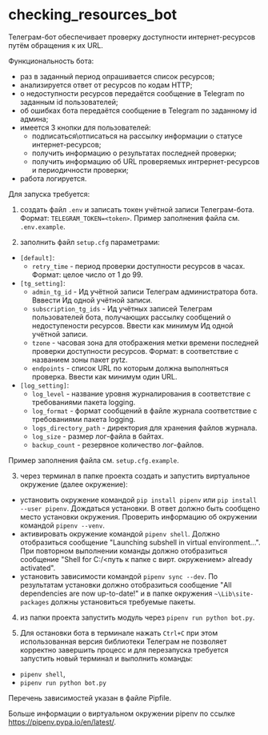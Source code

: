 # checking_resources_bot

Телеграм-бот обеспечивает проверку доступности интернет-ресурсов путём обращения к их URL.

Функциональность бота:
- раз в заданный период опрашивается список ресурсов;
- анализируется ответ от ресурсов по кодам HTTP;
- о недоступности ресурсов передаётся сообщение в Telegram по заданным id пользователей;
- об ошибках бота передаётся сообщение в Telegram по заданному id админа;
- имеется 3 кнопки для пользователей:
    - подписаться\отписаться на рассылку информации о статусе интернет-ресурсов;
    - получить информацию о результатах последней проверки;
    - получить информацию об URL проверяемых интрернет-ресурсов и периодичности проверки;
- работа логируется.

Для запуска требуется:

1) создать файл `.env` и записать токен учётной записи Телеграм-бота. Формат: `TELEGRAM_TOKEN=<token>`. Пример заполнения файла см. `.env.example`.

2) заполнить файл `setup.cfg` параметрами:
- `[default]`:
    - `retry_time` - период проверки доступности ресурсов в часах. Формат: целое число от 1 до 99.
- `[tg_setting]`:
    - `admin_tg_id` - Ид учётной записи Телеграм администратора бота. Вввести Ид одной учётной записи.
    - `subscription_tg_ids` - Ид учётных записей Телеграм пользователей бота, получающих рассылку сообщений о недоступености ресурсов. Ввести как минимум Ид одной учётной записи.
    - `tzone` - часовая зона для отображения метки времени последней проверки доступности ресурсов. Формат: в соответствие с названием зоны пакет pytz.
    - `endpoints` - список URL по которым должна выполняться проверка. Ввести как минимум один URL.
- `[log_setting]`:
    - `log_level` - название уровня журналирования в соответствие с требованиями пакета logging.
    - `log_format` - формат сообщений в файле журнала соответствие с требованиями пакета logging.
    - `logs_directory_path` - директория для хранения файлов журнала.
    - `log_size` - размер лог-файла в байтах.
    - `backup_сount` - резервное количество лог-файлов.

Пример заполнения файла см. `setup.cfg.example`.

3) через терминал в папке проекта создать и запустить виртуальное окружение (далее окружение):
- установить окружение командой `pip install pipenv` или `pip install --user pipenv`. Дождаться установки. В ответ должно быть сообщено место установки окружения. Проверить информацию об окружении командой `pipenv --venv`.
- активировать окружение командой `pipenv shell`. Должно отобразиться сообщение "Launching subshell in virtual environment...". При повторном выполнении команды должно отобразиться сообщение "Shell for C:/<путь к папке с вирт. окружением> already activated".
- установить зависимости командой `pipenv sync --dev`. По результатам установки должно отобразиться сообщение "All dependencies are now up-to-date!" и в папке окружения `~\Lib\site-packages` должны установиться требуемые пакеты.

4) из папки проекта запустить модуль через `pipenv run python bot.py`.

5) Для остановки бота в терминале нажать `Ctrl+C` при этом использованная версия библиотеки Телеграм не позволяет корректно завершить процесс и для перезапуска требуется запустить новый терминал и выполнить команды:
- `pipenv shell`,
- `pipenv run python bot.py`

Перечень зависимостей указан в файле Pipfile.

Больше информации о виртуальном окружении pipenv по ссылке https://pipenv.pypa.io/en/latest/.
